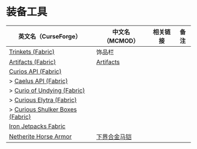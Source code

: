# 装备工具

| 英文名（CurseForge）                                                                                          | 中文名（MCMOD）                                      | 相关链接 | 备注 |
| ------------------------------------------------------------------------------------------------------------- | ---------------------------------------------------- | -------- | ---- |
| [Trinkets (Fabric)](https://www.curseforge.com/minecraft/mc-mods/trinkets-fabric)                             | 饰品栏                                               |          |      |
| [Artifacts (Fabric)](https://www.curseforge.com/minecraft/mc-mods/artifacts-fabric)                           | [Artifacts](https://www.mcmod.cn/class/2821.html)    |          |      |
| [Curios API (Fabric)](https://www.curseforge.com/minecraft/mc-mods/curios-fabric)                             |                                                      |          |      |
| > [Caelus API (Fabric)](https://www.curseforge.com/minecraft/mc-mods/caelus-fabric)                           |                                                      |          |      |
| > [Curio of Undying (Fabric)](https://www.curseforge.com/minecraft/mc-mods/curio-of-undying-fabric)           |                                                      |          |      |
| > [Curious Elytra (Fabric)](https://www.curseforge.com/minecraft/mc-mods/curious-elytra-fabric)               |                                                      |          |      |
| > [Curious Shulker Boxes (Fabric)](https://www.curseforge.com/minecraft/mc-mods/curious-shulker-boxes-fabric) |                                                      |          |      |
| [Iron Jetpacks Fabric](https://www.curseforge.com/minecraft/mc-mods/iron-jetpacks-fabric)                     |                                                      |          |      |
| [Netherite Horse Armor](https://www.curseforge.com/minecraft/mc-mods/netherite-horse-armor-mod)               | [下界合金马铠](https://www.mcmod.cn/class/2922.html) |          |      |
